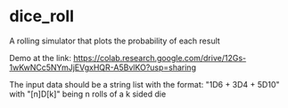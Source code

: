 # dice_roll
A rolling simulator that plots the probability of each result

Demo at the link: https://colab.research.google.com/drive/12Gs-1wKwNCc5NYmJjEVgxHQR-A5BvlKO?usp=sharing

The input data should be a string list with the format: "1D6 + 3D4 + 5D10" with "[n]D[k]" being n rolls of a k sided die
